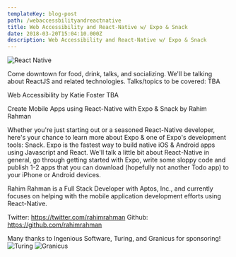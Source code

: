 ```yaml
---
templateKey: blog-post
path: /webaccessbilityandreactnative
title: Web Accessibility and React-Native w/ Expo & Snack
date: 2018-03-20T15:04:10.000Z
description: Web Accessibility and React-Native w/ Expo & Snack
---
```

![React Native](https://www.novoda.com/blog/content/images/2018/01/react-native-logo-opt.svg)

Come downtown for food, drink, talks, and socializing. We'll be talking about ReactJS and related technologies. Talks/topics to be covered: TBA

Web Accessibility by Katie Foster TBA

Create Mobile Apps using React-Native with Expo & Snack by Rahim Rahman

Whether you're just starting out or a seasoned React-Native developer, here's your chance to learn more about Expo & one of Expo's development tools: Snack. Expo is the fastest way to build native iOS & Android apps using Javascript and React. We'll talk a little bit about React-Native in general, go through getting started with Expo, write some sloppy code and publish 1-2 apps that you can download (hopefully not another Todo app) to your iPhone or Android devices.

Rahim Rahman is a Full Stack Developer with Aptos, Inc., and currently focuses on helping with the mobile application development efforts using React-Native.

Twitter: https://twitter.com/rahimrahman
Github: https://github.com/rahimrahman

Many thanks to Ingenious Software, Turing, and Granicus for sponsoring!
![Turing](http://usascholarships.com/wp-content/uploads/2015/07/turning.jpg)
![Granicus](https://pbs.twimg.com/profile_images/839580655478460416/b_bsq3KF_400x400.jpg)